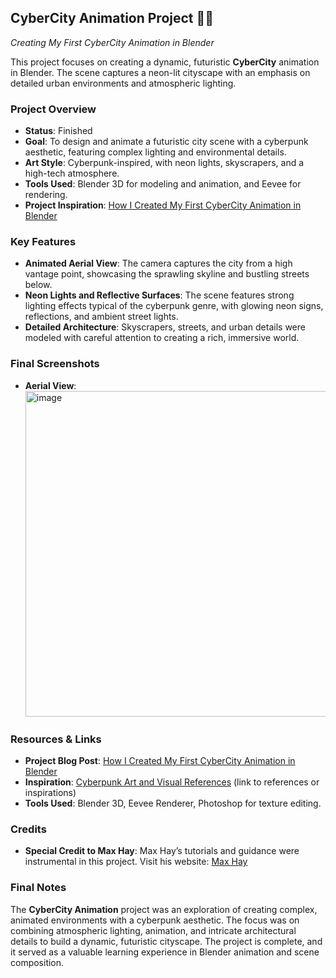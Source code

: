 ## CyberCity Animation Project 🌆🎥  
*Creating My First CyberCity Animation in Blender*

This project focuses on creating a dynamic, futuristic **CyberCity** animation in Blender. The scene captures a neon-lit cityscape with an emphasis on detailed urban environments and atmospheric lighting.

### Project Overview
- **Status**: Finished
- **Goal**: To design and animate a futuristic city scene with a cyberpunk aesthetic, featuring complex lighting and environmental details.
- **Art Style**: Cyberpunk-inspired, with neon lights, skyscrapers, and a high-tech atmosphere.
- **Tools Used**: Blender 3D for modeling and animation, and Eevee for rendering.
- **Project Inspiration**: [How I Created My First CyberCity Animation in Blender](https://www.fran43cg.com/blog/2024/09/18/how-i-created-my-first-cybercity-animation-in-blender/)

### Key Features
- **Animated Aerial View**: The camera captures the city from a high vantage point, showcasing the sprawling skyline and bustling streets below.
- **Neon Lights and Reflective Surfaces**: The scene features strong lighting effects typical of the cyberpunk genre, with glowing neon signs, reflections, and ambient street lights.
- **Detailed Architecture**: Skyscrapers, streets, and urban details were modeled with careful attention to creating a rich, immersive world.

### Final Screenshots
- **Aerial View**:
  <img width="521" alt="image" src="https://github.com/user-attachments/assets/24e6bf25-e238-4281-831e-df69c8ca365d">

### Resources & Links
- **Project Blog Post**: [How I Created My First CyberCity Animation in Blender](https://www.fran43cg.com/blog/2024/09/18/how-i-created-my-first-cybercity-animation-in-blender/)
- **Inspiration**: [Cyberpunk Art and Visual References](#) (link to references or inspirations)
- **Tools Used**: Blender 3D, Eevee Renderer, Photoshop for texture editing.

### Credits
- **Special Credit to Max Hay**: Max Hay’s tutorials and guidance were instrumental in this project. Visit his website: [Max Hay](https://maxhayart.com)

### Final Notes
The **CyberCity Animation** project was an exploration of creating complex, animated environments with a cyberpunk aesthetic. The focus was on combining atmospheric lighting, animation, and intricate architectural details to build a dynamic, futuristic cityscape. The project is complete, and it served as a valuable learning experience in Blender animation and scene composition.
